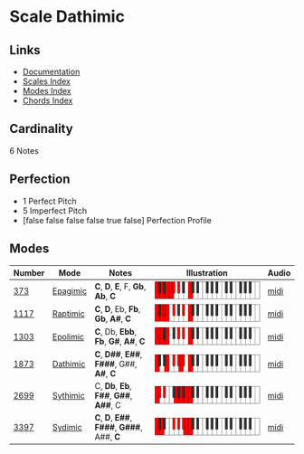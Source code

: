 # Scale Dathimic

## Links

- [Documentation](index.md)
- [Scales Index](Scales.md)
- [Modes Index](Modes.md)
- [Chords Index](Chords.md)

## Cardinality

6 Notes

## Perfection

- 1 Perfect Pitch
- 5 Imperfect Pitch
- [false false false false true false] Perfection Profile

## Modes

| Number | Mode | Notes | Illustration | Audio |
|--------|------|-------|--------------|-------|
| [373](https://ianring.com/musictheory/scales/373) | [Epagimic](ModeEpagimic.md) | **C**, **D**, **E**, F, **Gb**, **Ab**, **C** | ![CNaturalEpagimic](ModeCNaturalEpagimic.png) | [midi](https://github.com/edipermadi/music/blob/main/docs/ModeCNaturalEpagimic.mid?raw=true) | 
| [1117](https://ianring.com/musictheory/scales/1117) | [Raptimic](ModeRaptimic.md) | **C**, **D**, Eb, **Fb**, **Gb**, **A#**, **C** | ![CNaturalRaptimic](ModeCNaturalRaptimic.png) | [midi](https://github.com/edipermadi/music/blob/main/docs/ModeCNaturalRaptimic.mid?raw=true) | 
| [1303](https://ianring.com/musictheory/scales/1303) | [Epolimic](ModeEpolimic.md) | **C**, Db, **Ebb**, **Fb**, **G#**, **A#**, **C** | ![CNaturalEpolimic](ModeCNaturalEpolimic.png) | [midi](https://github.com/edipermadi/music/blob/main/docs/ModeCNaturalEpolimic.mid?raw=true) | 
| [1873](https://ianring.com/musictheory/scales/1873) | [Dathimic](ModeDathimic.md) | **C**, **D##**, **E##**, **F###**, G##, **A#**, **C** | ![CNaturalDathimic](ModeCNaturalDathimic.png) | [midi](https://github.com/edipermadi/music/blob/main/docs/ModeCNaturalDathimic.mid?raw=true) | 
| [2699](https://ianring.com/musictheory/scales/2699) | [Sythimic](ModeSythimic.md) | C, **Db**, **Eb**, **F##**, **G##**, **A##**, C | ![CNaturalSythimic](ModeCNaturalSythimic.png) | [midi](https://github.com/edipermadi/music/blob/main/docs/ModeCNaturalSythimic.mid?raw=true) | 
| [3397](https://ianring.com/musictheory/scales/3397) | [Sydimic](ModeSydimic.md) | **C**, **D**, **E##**, **F###**, **G###**, A##, **C** | ![CNaturalSydimic](ModeCNaturalSydimic.png) | [midi](https://github.com/edipermadi/music/blob/main/docs/ModeCNaturalSydimic.mid?raw=true) | 
